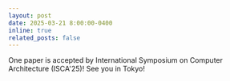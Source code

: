 ```yaml
---
layout: post
date: 2025-03-21 8:00:00-0400
inline: true
related_posts: false
---
```

One paper is accepted by International Symposium on Computer Architecture (ISCA'25)! See you in Tokyo!
